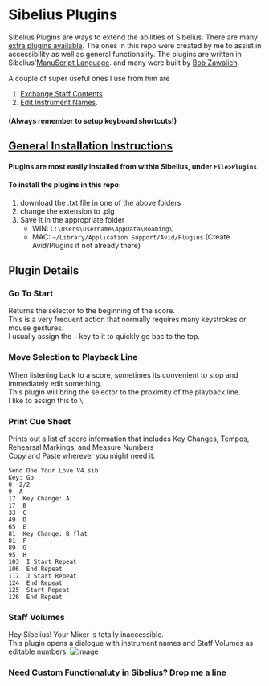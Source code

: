 # Sibelius Plugins

Sibelius Plugins are ways to extend the abilities of Sibelius. There are many [extra plugins available](https://www.sibelius.com/download/plugins/index.html).
The ones in this repo were created by me to assist in accessibility as well as general functionality. The plugins are written in Sibelius'[ManuScript Language](https://resources.avid.com/SupportFiles/Sibelius/2022.3/ManuScript_Language_Guide.pdf). 
and many were built by [Bob Zawalich](https://bobzawalich.com/sibelius/).

A couple of super useful ones I use from him are 
1. [Exchange Staff Contents](https://sibelius.com/download/plugins/index.html?plugin=143)
2. [Edit Instrument Names](https://www.sibelius.com/download/plugins/index.html?plugin=71).
#### (Always remember to setup keyboard shortcuts!)

## [General Installation Instructions](https://www.sibelius.com/download/plugins/index.html?help=install)
#### Plugins are most easily installed from within Sibelius, under `File>Plugins`
#### To install the plugins in this repo:
 1. download the .txt file in one of the above folders
 2. change the extension to .plg
 3. Save it in the appropriate folder
    - WIN: `C:\Users\username\AppData\Roaming\`
    - MAC: `~/Library/Application Support/Avid/Plugins` (Create Avid/Plugins if not already there)

## Plugin Details
### Go To Start
Returns the selector to the beginning of the score.  
This is a very frequent action that normally requires many keystrokes or mouse gestures.  
I usually assign the `~` key to it to quickly go bac to the top.

### Move Selection to Playback Line
When listening back to a score, sometimes its convenient to stop and immediately edit something.  
This plugin will bring the selector to the proximity of the playback line.  
I like to assign this to `\`

### Print Cue Sheet
Prints out a list of score information that includes Key Changes, Tempos, Rehearsal Markings, and Measure Numbers  
Copy and Paste wherever you might need it. 
```
Send One Your Love V4.sib
Key: Gb
0  2/2
9  A
17  Key Change: A
17  B
33  C
49  D
65  E
81  Key Change: B flat
81  F
89  G
95  H
103  I Start Repeat
106  End Repeat
117  J Start Repeat
124  End Repeat
125  Start Repeat
126  End Repeat
```
### Staff Volumes
Hey Sibelius! Your Mixer is totally inaccessible.  
This plugin opens a dialogue with instrument names and Staff Volumes as editable numbers. 
![image](https://github.com/user-attachments/assets/20b1e517-590e-4015-ae4b-9e51896a976f)

### Need Custom Functionaluty in Sibelius? Drop me a line


